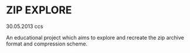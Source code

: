 ZIP EXPLORE
==========

30.05.2013
ccs

An educational project which aims to explore and recreate the zip
archive format and compression scheme. 
